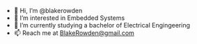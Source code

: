 - 👋 Hi, I’m @blakerowden
- 👀 I’m interested in Embedded Systems
- 🌱 I’m currently studying a bachelor of Electrical Engingeering
- 📫 Reach me at BlakeRowden@gmail.com

<!---
blakerowden/blakerowden is a ✨ special ✨ repository because its `README.md` (this file) appears on your GitHub profile.
You can click the Preview link to take a look at your changes.
--->
